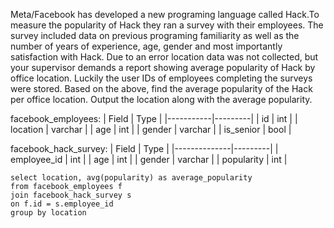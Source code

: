 Meta/Facebook has developed a new programing language called Hack.To measure the popularity of Hack they ran a survey with their employees. 
The survey included data on previous programing familiarity as well as the number of years of experience, age, gender and most importantly 
satisfaction with Hack. Due to an error location data was not collected, but your supervisor demands a report showing average popularity of 
Hack by office location. Luckily the user IDs of employees completing the surveys were stored.
Based on the above, find the average popularity of the Hack per office location.
Output the location along with the average popularity.

facebook_employees:
| Field     | Type    |
|-----------|---------|
| id        | int     |
| location  | varchar |
| age       | int     |
| gender    | varchar |
| is_senior | bool    |

facebook_hack_survey:
| Field        | Type    |
|--------------|---------|
| employee_id  | int     |
| age          | int     |
| gender       | varchar |
| popularity   | int     |

```
select location, avg(popularity) as average_popularity
from facebook_employees f
join facebook_hack_survey s
on f.id = s.employee_id
group by location
```
